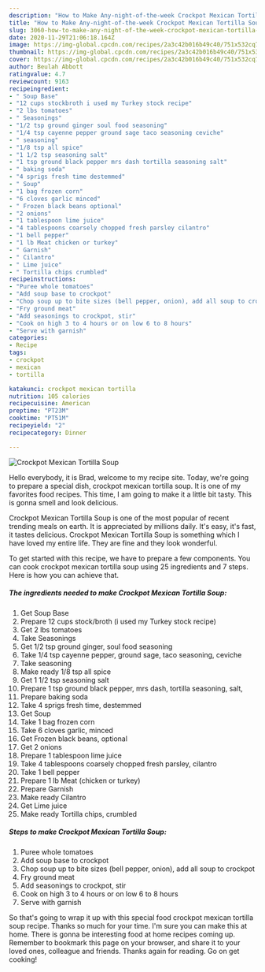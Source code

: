 ```yaml
---
description: "How to Make Any-night-of-the-week Crockpot Mexican Tortilla Soup"
title: "How to Make Any-night-of-the-week Crockpot Mexican Tortilla Soup"
slug: 3060-how-to-make-any-night-of-the-week-crockpot-mexican-tortilla-soup
date: 2020-11-29T21:06:18.164Z
image: https://img-global.cpcdn.com/recipes/2a3c42b016b49c40/751x532cq70/crockpot-mexican-tortilla-soup-recipe-main-photo.jpg
thumbnail: https://img-global.cpcdn.com/recipes/2a3c42b016b49c40/751x532cq70/crockpot-mexican-tortilla-soup-recipe-main-photo.jpg
cover: https://img-global.cpcdn.com/recipes/2a3c42b016b49c40/751x532cq70/crockpot-mexican-tortilla-soup-recipe-main-photo.jpg
author: Beulah Abbott
ratingvalue: 4.7
reviewcount: 9163
recipeingredient:
- " Soup Base"
- "12 cups stockbroth i used my Turkey stock recipe"
- "2 lbs tomatoes"
- " Seasonings"
- "1/2 tsp ground ginger soul food seasoning"
- "1/4 tsp cayenne pepper ground sage taco seasoning ceviche"
- " seasoning"
- "1/8 tsp all spice"
- "1 1/2 tsp seasoning salt"
- "1 tsp ground black pepper mrs dash tortilla seasoning salt"
- " baking soda"
- "4 sprigs fresh time destemmed"
- " Soup"
- "1 bag frozen corn"
- "6 cloves garlic minced"
- " Frozen black beans optional"
- "2 onions"
- "1 tablespoon lime juice"
- "4 tablespoons coarsely chopped fresh parsley cilantro"
- "1 bell pepper"
- "1 lb Meat chicken or turkey"
- " Garnish"
- " Cilantro"
- " Lime juice"
- " Tortilla chips crumbled"
recipeinstructions:
- "Puree whole tomatoes"
- "Add soup base to crockpot"
- "Chop soup up to bite sizes (bell pepper, onion), add all soup to crockpot"
- "Fry ground meat"
- "Add seasonings to crockpot, stir"
- "Cook on high 3 to 4 hours or on low 6 to 8 hours"
- "Serve with garnish"
categories:
- Recipe
tags:
- crockpot
- mexican
- tortilla

katakunci: crockpot mexican tortilla 
nutrition: 105 calories
recipecuisine: American
preptime: "PT23M"
cooktime: "PT51M"
recipeyield: "2"
recipecategory: Dinner

---
```



![Crockpot Mexican Tortilla Soup](https://img-global.cpcdn.com/recipes/2a3c42b016b49c40/751x532cq70/crockpot-mexican-tortilla-soup-recipe-main-photo.jpg)

Hello everybody, it is Brad, welcome to my recipe site. Today, we're going to prepare a special dish, crockpot mexican tortilla soup. It is one of my favorites food recipes. This time, I am going to make it a little bit tasty. This is gonna smell and look delicious.



Crockpot Mexican Tortilla Soup is one of the most popular of recent trending meals on earth. It is appreciated by millions daily. It's easy, it's fast, it tastes delicious. Crockpot Mexican Tortilla Soup is something which I have loved my entire life. They are fine and they look wonderful.


To get started with this recipe, we have to prepare a few components. You can cook crockpot mexican tortilla soup using 25 ingredients and 7 steps. Here is how you can achieve that.

<!--inarticleads1-->

##### The ingredients needed to make Crockpot Mexican Tortilla Soup:

1. Get  Soup Base
1. Prepare 12 cups stock/broth (i used my Turkey stock recipe)
1. Get 2 lbs tomatoes
1. Take  Seasonings
1. Get 1/2 tsp ground ginger, soul food seasoning
1. Take 1/4 tsp cayenne pepper, ground sage, taco seasoning, ceviche
1. Take  seasoning
1. Make ready 1/8 tsp all spice
1. Get 1 1/2 tsp seasoning salt
1. Prepare 1 tsp ground black pepper, mrs dash, tortilla seasoning, salt,
1. Prepare  baking soda
1. Take 4 sprigs fresh time, destemmed
1. Get  Soup
1. Take 1 bag frozen corn
1. Take 6 cloves garlic, minced
1. Get  Frozen black beans, optional
1. Get 2 onions
1. Prepare 1 tablespoon lime juice
1. Take 4 tablespoons coarsely chopped fresh parsley, cilantro
1. Take 1 bell pepper
1. Prepare 1 lb Meat (chicken or turkey)
1. Prepare  Garnish
1. Make ready  Cilantro
1. Get  Lime juice
1. Make ready  Tortilla chips, crumbled




<!--inarticleads2-->

##### Steps to make Crockpot Mexican Tortilla Soup:

1. Puree whole tomatoes
1. Add soup base to crockpot
1. Chop soup up to bite sizes (bell pepper, onion), add all soup to crockpot
1. Fry ground meat
1. Add seasonings to crockpot, stir
1. Cook on high 3 to 4 hours or on low 6 to 8 hours
1. Serve with garnish




So that's going to wrap it up with this special food crockpot mexican tortilla soup recipe. Thanks so much for your time. I'm sure you can make this at home. There is gonna be interesting food at home recipes coming up. Remember to bookmark this page on your browser, and share it to your loved ones, colleague and friends. Thanks again for reading. Go on get cooking!
